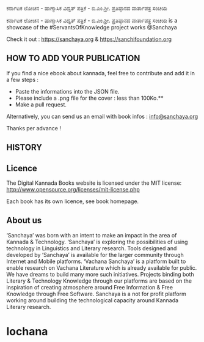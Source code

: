 ಕರ್ನಾಟಕ ಲೋಚನ - ಷಾಣ್ಮಾಸಿಕ ವಿದ್ವತ್‌ ಪತ್ರಿಕೆ - ಬಿ.ಎಂ.ಶ್ರೀ. ಪ್ರತಿಷ್ಠಾನದ ವಾರ್ತಾಪತ್ರ ಸಂಚಯ

ಕರ್ನಾಟಕ ಲೋಚನ - ಷಾಣ್ಮಾಸಿಕ ವಿದ್ವತ್‌ ಪತ್ರಿಕೆ - ಬಿ.ಎಂ.ಶ್ರೀ. ಪ್ರತಿಷ್ಠಾನದ ವಾರ್ತಾಪತ್ರ ಸಂಚಯ is a showcase of the #ServantsOfKnowledge project works @Sanchaya

Check it out : https://sanchaya.org & https://sanchifoundation.org

## HOW TO ADD YOUR PUBLICATION

If you find a nice ebook about kannada, feel free to contribute and add it in a few steps :

- Paste the informations into the JSON file.
- Please include a .png file for the cover : less than 100Ko.**
- Make a pull request.

Alternatively, you can send us an email with book infos : info@sanchaya.org

Thanks per advance !

## HISTORY


## Licence

The Digital Kannada Books website is licensed under the MIT license: http://www.opensource.org/licenses/mit-license.php

Each book has its own licence, see book homepage.

## About us
‘Sanchaya’ was born with an intent to make an impact in the area of Kannada & Technology. ‘Sanchaya’ is exploring the possibilities of using technology in Linguistics and Literary research. Tools designed and developed by ‘Sanchaya’ is available for the larger community through Internet and Mobile platforms. ‘Vachana Sanchaya’ is a platform built to enable research on Vachana Literature which is already available for public. We have dreams to build many more such initiatives. Projects binding both Literary & Technology Knowledge through our platforms are based on the inspiration of creating atmosphere around Free Information & Free Knowledge through Free Software. Sanchaya is a not for profit platform working around building the technological capacity around Kannada Literary research.
# lochana
